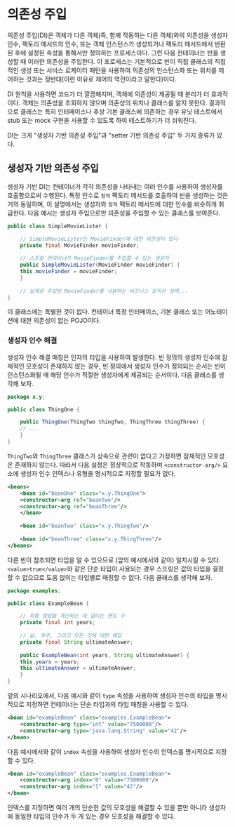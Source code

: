 # 의존성 주입

의존성 주입(DI)은 객체가 다른 객체(즉, 함께 작동하는 다른 객체)와의 의존성을 생성자 인수, 팩토리 메서드의 인수, 또는 객체 인스턴스가 생성되거나 팩토리 메서드에서 반환된 후에 설정된 속성을 통해서만 정의하는 프로세스이다. 그런 다음 컨테이너는 빈을 생성할 때 이러한 의존성을 주입한다. 이 프로세스는 기본적으로 빈이 직접 클래스의 직접적인 생성 또는 서비스 로케이터 패턴을 사용하여 의존성의 인스턴스화 또는 위치를 제어하는 것과는 정반대(이런 이유로 제어의 역전이라고 말한다)이다.

DI 원칙을 사용하면 코드가 더 깔끔해지며, 객체에 의존성이 제공될 때 분리가 더 효과적이다. 객체는 의존성을 조회하지 않으며 의존성의 위치나 클래스를 알지 못한다. 결과적으로 클래스는 특히 인터페이스나 추상 기본 클래스에 의존하는 경우 유닛 테스트에서 stub 또는 mock 구현을 사용할 수 있도록 하여 테스트하기가 더 쉬워진다.

DI는 크게 "생성자 기반 의존성 주입"과 "setter 기반 의존성 주입" 두 가지 종류가 있다.

## 생성자 기반 의존성 주입

생성자 기반 DI는 컨테이너가 각각 의존성을 나타내는 여러 인수를 사용하여 생성자를 호출함으로써 수행된다. 특정 인수로 `정적` 팩토리 메서드를 호출하여 빈을 생성하는 것은 거의 동일하며, 이 설명에서는 생성자와 `정적` 팩토리 메서드에 대한 인수를 비슷하게 취급한다. 다음 예시는 생성자 주입으로만 의존성을 주입할 수 있는 클래스를 보여준다.

```java
public class SimpleMovieLister {

    // SimpleMovieLister는 MovieFinder에 대한 의존성이 있다
    private final MovieFinder movieFinder;
	
    // 스프링 컨테이너가 MovieFinder를 주입할 수 있는 생성자
    public SimpleMovieLister(MovieFinder movieFinder) {
	this.movieFinder = movieFinder;
    }
	
    // 실제로 주입된 MovieFinder를 사용하는 비즈니스 로직은 생략...
}
```

이 클래스에는 특별한 것이 없다. 컨테이너 특정 인터페이스, 기본 클래스 또는 어노테이션에 대한 의존성이 없는 POJO이다.

### 생성자 인수 해결

생성자 인수 해결 매칭은 인자의 타입을 사용하여 발생한다. 빈 정의의 생성자 인수에 잠재적인 모호성이 존재하지 않는 경우, 빈 정의에서 생성자 인수가 정의되는 순서는 빈이 인스턴스화될 때 해당 인수가 적절한 생성자에게 제공되는 순서이다. 다음 클래스를 생각해 보자.

```java
package x.y;

public class ThingOne {

    public ThingOne(ThingTwo thingTwo, ThingThree thingThree) {
	// ...
    }
}
```

`ThingTwo`와 `ThingThree` 클래스가 상속으로 관련이 없다고 가정하면 잠재적인 모호성은 존재하지 않는다. 따라서 다음 설정은 정상적으로 작동하며 `<constructor-arg/>` 요소에 생성자 인수 인덱스나 유형을 명시적으로 지정할 필요가 없다.

```xml
<beans>
    <bean id="beanOne" class="x.y.ThingOne">
	<constructor-arg ref="beanTwo"/>
	<constructor-arg ref="beanThree"/>
    </bean>
	
    <bean id="beanTwo" class="x.y.ThingTwo"/>
	
    <bean id="beanThree" class="x.y.ThingThree"/>
</beans>
```

다른 빈이 참조되면 타입을 알 수 있으므로 (앞의 예시에서와 같이) 일치시킬 수 있다. `<value>true</value>`와 같은 단순 타입이 사용되는 경우 스프링은 값의 타입을 결정할 수 없으므로 도움 없이는 타입별로 매칭할 수 없다. 다음 클래스를 생각해 보자.

```java
package examples;

public class ExampleBean {

    // 최종 정답을 계산하는 데 걸리는 연도 수
    private final int years;
	
    // 삶, 우주, 그리고 모든 것에 대한 해답
    private final String ultimateAnswer;
	
    public ExampleBean(int years, String ultimateAnswer) {
	this.years = years;
	this.ultimateAnswer = ultimateAnswer;
    }
}
```

앞의 시나리오에서, 다음 예시와 같이 `type` 속성을 사용하여 생성자 인수의 타입을 명시적으로 지정하면 컨테이너는 단순 타입과의 타입 매칭을 사용할 수 있다.

```xml
<bean id="exampleBean" class="examples.ExampleBean">
    <constructor-arg type="int" value="7500000"/>
    <constructor-arg type="java.lang.String" value="42"/>
</bean>
```

다음 예시에서와 같이 `index` 속성을 사용하여 생성자 인수의 인덱스를 명시적으로 지정할 수 있다.

```xml
<bean id="exampleBean" class="examples.ExampleBean">
    <constructor-arg index="0" value="7500000"/>
    <constructor-arg index="1" value="42"/>
</bean>
```

인덱스를 지정하면 여러 개의 단순한 값의 모호성을 해결할 수 있을 뿐만 아니라 생성자에 동일한 타입의 인수가 두 개 있는 경우 모호성을 해결할 수 있다.
